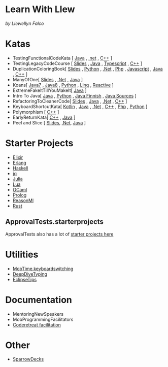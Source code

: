 # Learn With Llew 
_by Llewellyn Falco_

# Katas

* TestingFunctionalCodeKata [
  [Java](https://github.com/LearnWithLlew/TestingFunctionalCodeKata.Java)
  , [.net](https://github.com/LearnWithLlew/TestingFunctionalCodeKata.Net)
  , [C++](https://github.com/LearnWithLlew/TestingFunctionalCodeKata.cpp)
  ]
* TestingLegacyCodeCourse [
  [Slides](https://github.com/LearnWithLlew/TestingLegacyCodeCourse.slides)
  , [Java](https://github.com/LearnWithLlew/TestingLegacyCodeCourse.java)
  , [Typescript](https://github.com/LearnWithLlew/TestingLegacyCodeCourse.ts)
  , [C++](https://github.com/LearnWithLlew/TestingLegacyCodeCourse.cpp) 
  ]
* DuplicationColoringBook[
  [Slides](https://github.com/LearnWithLlew/DuplicationColoringBook)
  , [Python](https://github.com/LearnWithLlew/DuplicationKata.Python)
  , [.Net](https://github.com/LearnWithLlew/DuplicationKata.Net)
  , [Php](https://github.com/LearnWithLlew/DuplicationKata.php)
  , [Javascript](https://github.com/LearnWithLlew/DuplicationKata.js)
  , [Java](https://github.com/LearnWithLlew/DuplicationKata.java)
  , [C++](https://github.com/LearnWithLlew/DuplicationKata.cpp.vs2017)
  ] 
 * ManyOfOne[
 [Slides](ManyOfOne.slides)
  , [.Net](https://github.com/LearnWithLlew/ManyOfOne.Net)
  , [Java](https://github.com/LearnWithLlew/ManyOfOne.Java)
 ]
 * Koans[
  [Java7](https://github.com/LearnWithLlew/Java7Koans)
  , [Java8](https://github.com/LearnWithLlew/Java8Koans)
  , [Python](https://github.com/LearnWithLlew/python_koans)
  , [Linq](https://github.com/LearnWithLlew/LinqKoans)
  , [Reactive](https://github.com/LearnWithLlew/ReactiveKoans)
 ]
 * ExtremeFakeItTillYouMakeIt[
  [Java](https://github.com/LearnWithLlew/ExtremeFakeItTillYouMakeIt.Java)
 ]
 * Intro To Java[
  [Java](https://github.com/LearnWithLlew/IntroToJava)
  , [Python](https://github.com/LearnWithLlew/IntroToPython)
  , [Java Finnish](https://github.com/LearnWithLlew/IntroToJava.Finnish)
  , [Java Sources](https://github.com/LearnWithLlew/IntroToJava.sources)
 ]
 * RefactoringToCleanerCode[
    [Slides](https://github.com/LearnWithLlew/RefactoringToCleanerCode.Slides)
  , [Java](https://github.com/LearnWithLlew/RefactoringToCleanerCode.java)
  , [.Net](https://github.com/LearnWithLlew/RefactoringToCleanerCode.net)
  , [C++](https://github.com/LearnWithLlew/RefactoringToCleanerCode.cpp)
 ]
 * KeyboardShortcutKata[
  [Kotlin](https://github.com/LearnWithLlew/KeyboardShortcutKatas.Kotlin)
  , [Java](https://github.com/LearnWithLlew/KeyboardShortcutKatas.java)
  , [.Net](https://github.com/LearnWithLlew/KeyboardShortcutKatas.Net)
  , [C++](https://github.com/LearnWithLlew/KeyboardShortcutKatas.Cpp)
  , [Php](https://github.com/LearnWithLlew/KeyboardShortcutKatas.php)
  , [Python](https://github.com/LearnWithLlew/KeyboardShortcutKatas.Python)
 ]
* Polymorphism [
  [C++](https://github.com/LearnWithLlew/polymorphism.cpp)
]
* EarlyReturnKata[
  [C++](https://github.com/LearnWithLlew/EarlyReturnKata.cpp)
  , [Java](https://github.com/LearnWithLlew/EarlyReturnKata.java)
]
* Peel and Slice [
   [Slides](https://github.com/jason-kerney/PeelAndSlice),
   [.Net](https://github.com/jason-kerney/PeelAndSlice.Net),
   [Java](https://github.com/jason-kerney/PeelAndSlice.java)
]



# Starter Projects
* [Elixir](https://github.com/LearnWithLlew/elixir.starterproject) 
* [Erlang](https://github.com/LearnWithLlew/erlang.starterproject)
* [Haskell](https://github.com/LearnWithLlew/haskell.starterproject)
* [jq](https://github.com/LearnWithLlew/jq.starterproject)
* [Julia](https://github.com/LearnWithLlew/julia.starterproject)
* [Lua](https://github.com/LearnWithLlew/lua.starterproject)
* [OCaml](https://github.com/LearnWithLlew/ocaml.starterproject)
* [Prolog](https://github.com/LearnWithLlew/prolog.starterproject)
* [ReasonMl](https://github.com/LearnWithLlew/reasonml.starterproject)
* [Rust](https://github.com/LearnWithLlew/rust.starterproject)
## ApprovalTests.starterprojects
ApprovalTests also has a lot of [starter projects here](https://approvaltests.com/builds/#starter-projects)

# Utilities

* [MobTime.keyboardswitching](https://github.com/LearnWithLlew/MobTime.keyboardswitching) 
* [DeepDiveTyping](https://github.com/LearnWithLlew/DeepDiveTyping)
* [EclipseTips](https://github.com/LearnWithLlew/EclipseTips)

# Documentation
* MentoringNewSpeakers 
* MobProgrammingFacilitators
* [Coderetreat facilitation](https://github.com/LearnWithLlew/Coderetreat.facilitation)

# Other
* [SparrowDecks](https://github.com/LearnWithLlew/SparrowDecks#sparrowspike) 
